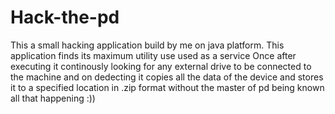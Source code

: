 # Hack-the-pd
This a small hacking application build by me on java platform.
This application finds its maximum utility use used as a service 
Once after executing it continously looking for any external drive to be connected to the machine and on dedecting it copies all the data of the device
and stores it to a specified location in .zip format without the master of pd being known all that happening :))
